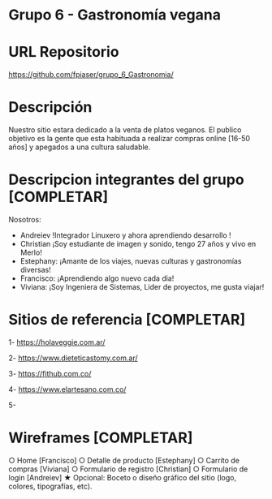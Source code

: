 # Grupo 6 - Gastronomía vegana 

# URL Repositorio
https://github.com/fpiaser/grupo_6_Gastronomia/

# Descripción 
Nuestro sitio estara dedicado a la venta de platos veganos. El publico objetivo es la gente que esta habituada a realizar compras online [16-50 años] y apegados a una cultura saludable. 

# Descripcion integrantes del grupo [COMPLETAR]
Nosotros:
- Andreiev  !Integrador Linuxero y ahora aprendiendo desarrollo !
- Christian  ¡Soy estudiante de imagen y sonido, tengo 27 años y vivo en Merlo!
- Estephany: ¡Amante de los viajes, nuevas culturas y gastronomías diversas!
- Francisco: ¡Aprendiendo algo nuevo cada dia!
- Viviana: ¡Soy Ingeniera de Sistemas, Lider de proyectos, me gusta viajar!

# Sitios de referencia [COMPLETAR]

1- https://holaveggie.com.ar/

2- https://www.dieteticastomy.com.ar/

3- https://fithub.com.co/

4- https://www.elartesano.com.co/

5-

# Wireframes [COMPLETAR]
○ Home [Francisco]
○ Detalle de producto [Estephany]
○ Carrito de compras [Viviana]
○ Formulario de registro [Christian]
○ Formulario de login [Andreiev]
★ Opcional: Boceto o diseño gráfico del sitio (logo, colores, tipografías, etc).
